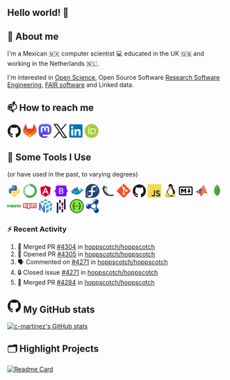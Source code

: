 <!--
**c-martinez/c-martinez** is a ✨ _special_ ✨ repository because its `README.md` (this file) appears on your GitHub profile.
-->

## Hello world! 👋

## 💬 About me
I'm a Mexican 🇲🇽 computer scientist 💻 educated in the UK 🇬🇧 and working in the Netherlands 🇳🇱.

I'm interested in [Open Science](https://www.unesco.org/en/open-science), Open Source Software
[Research Software Engineering](https://nl-rse.org/), [FAIR software](https://fair-software.eu/) and Linked data.

## 📫 How to reach me
[![GitHub](icons/github-original.png)](https://github.com/c-martinez)
[![GitLab](icons/gitlab-original.png)](https://gitlab.com/c-martinez)
[![Mastodon](icons/mastodon-logo-purple.png)](https://fosstodon.org/@neocarlitos)
[![X](icons/twitter-original.png)](https://x.com/neocarlitos)
[![LinkedIn](icons/linkedin-original.png)](https://www.linkedin.com/in/carlosmartinezortiz/)
[![ORCID](icons/ORCID_iD.png)](https://orcid.org/0000-0001-5565-7577)

## 🚀 Some Tools I Use
(or have used in the past, to varying degrees)
<!--  (most) Icons from https://github.com/devicons/devicon/ -->
![Python](icons/python-original.png)
![Anaconda](icons/anaconda-original.png)
![Angular](icons/angular-original.png)
![Bootstrap](icons/bootstrap-original.png)
![Docker](icons/docker-original.png)
![Fedora](icons/fedora-original.png)
![Flask](icons/flask-original.png)
![Git](icons/git-original.png)
![Github](icons/github-original.png)
![Javascript](icons/javascript-original.png)
![Linux](icons/linux-original.png)
![Markdown](icons/markdown-original.png)
![Matlab](icons/matlab-original.png)
![Mongodb](icons/mongodb-original.png)
![Nginx](icons/nginx-original.png)
![npm](icons/npm-original-wordmark.png)
![Numpy](icons/numpy-original.png)
![Pandas](icons/pandas-original.png)
![Swagger](icons/swagger-original.png)
![SPARQL](icons/sparql.png)


### :zap: Recent Activity

<!--START_SECTION:activity-->
1. 🎉 Merged PR [#4304](https://github.com/hoppscotch/hoppscotch/pull/4304) in [hoppscotch/hoppscotch](https://github.com/hoppscotch/hoppscotch)
2. 💪 Opened PR [#4305](https://github.com/hoppscotch/hoppscotch/pull/4305) in [hoppscotch/hoppscotch](https://github.com/hoppscotch/hoppscotch)
3. 🗣 Commented on [#4271](https://github.com/hoppscotch/hoppscotch/issues/4271#issuecomment-2307054671) in [hoppscotch/hoppscotch](https://github.com/hoppscotch/hoppscotch)
4. 🔒 Closed issue [#4271](https://github.com/hoppscotch/hoppscotch/issues/4271) in [hoppscotch/hoppscotch](https://github.com/hoppscotch/hoppscotch)
5. 🎉 Merged PR [#4284](https://github.com/hoppscotch/hoppscotch/pull/4284) in [hoppscotch/hoppscotch](https://github.com/hoppscotch/hoppscotch)
<!--END_SECTION:activity-->

## ![GitHub](icons/github-original.png) My GitHub stats
[![c-martinez's GitHub stats](https://github-readme-stats.vercel.app/api?username=c-martinez&hide_title=true&show_icons=true&theme=catppuccin_latte)](https://github.com/c-martinez/github-readme-stats)

## 🗂️ Highlight Projects
[![Readme Card](https://github-readme-stats.vercel.app/api/pin/?username=clariah&repo=grlc&theme=catppuccin_latte)](https://github.com/clariah/grlc)
